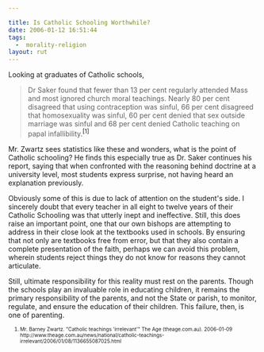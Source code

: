 ```yaml
---

title: Is Catholic Schooling Worthwhile?
date: 2006-01-12 16:51:44
tags:
  -  morality-religion
layout: rut
---
```



<p>Looking at graduates of Catholic schools,</p> <blockquote>Dr Saker found that fewer than 13 per cent regularly attended Mass and most ignored church moral teachings. Nearly 80 per cent disagreed that using contraception was sinful, 66 per cent disagreed that homosexuality was sinful, 60 per cent denied that sex outside marriage was sinful and 68 per cent denied Catholic teaching on papal infallibility.<sup><a>[1]</a></sup></blockquote> <p>Mr. Zwartz sees statistics like these and wonders, what is the point of Catholic schooling?  He finds this especially true as Dr. Saker continues his report, saying that when confronted with the reasoning behind doctrine at a university level, most students express surprise, not having heard an explanation previously.</p> <p>Obviously some of this is due to lack of attention on the student's side.  I sincerely doubt that every teacher in all eight to twelve years of their Catholic Schooling was that utterly inept and ineffective.  Still, this does raise an important point, one that our own bishops are attempting to address in their close look at the textbooks used in schools.  By ensuring that not only are textbooks free from error, but that they also contain a complete presentation of the faith, perhaps we can avoid this problem, wherein students reject things they do not know for reasons they cannot articulate.</p> <p>Still, ultimate responsibility for this reality must rest on the parents.  Though the schools play an invaluable role in educating children, it remains the primary responsibility of the parents, and not the State or parish, to monitor, regulate, and ensure the education of their children.  This failure, then, is one of parenting.</p>  <ol><font size="-2"><li>Mr. Barney Zwartz.  "Catholic teachings 'irrelevant'" The Age (theage.com.au).  2006-01-09 http://www.theage.com.au/news/national/catholic-teachings-irrelevant/2006/01/08/1136655087025.html  </li></font></ol>


